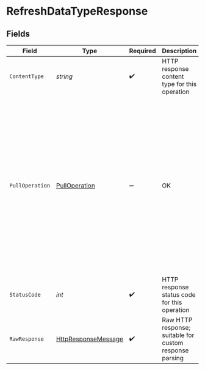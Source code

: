 # RefreshDataTypeResponse


## Fields

| Field                                                                                                                                                                                                                                                                                                                                                                           | Type                                                                                                                                                                                                                                                                                                                                                                            | Required                                                                                                                                                                                                                                                                                                                                                                        | Description                                                                                                                                                                                                                                                                                                                                                                     | Example                                                                                                                                                                                                                                                                                                                                                                         |
| ------------------------------------------------------------------------------------------------------------------------------------------------------------------------------------------------------------------------------------------------------------------------------------------------------------------------------------------------------------------------------- | ------------------------------------------------------------------------------------------------------------------------------------------------------------------------------------------------------------------------------------------------------------------------------------------------------------------------------------------------------------------------------- | ------------------------------------------------------------------------------------------------------------------------------------------------------------------------------------------------------------------------------------------------------------------------------------------------------------------------------------------------------------------------------- | ------------------------------------------------------------------------------------------------------------------------------------------------------------------------------------------------------------------------------------------------------------------------------------------------------------------------------------------------------------------------------- | ------------------------------------------------------------------------------------------------------------------------------------------------------------------------------------------------------------------------------------------------------------------------------------------------------------------------------------------------------------------------------- |
| `ContentType`                                                                                                                                                                                                                                                                                                                                                                   | *string*                                                                                                                                                                                                                                                                                                                                                                        | :heavy_check_mark:                                                                                                                                                                                                                                                                                                                                                              | HTTP response content type for this operation                                                                                                                                                                                                                                                                                                                                   |                                                                                                                                                                                                                                                                                                                                                                                 |
| `PullOperation`                                                                                                                                                                                                                                                                                                                                                                 | [PullOperation](../../Models/Shared/PullOperation.md)                                                                                                                                                                                                                                                                                                                           | :heavy_minus_sign:                                                                                                                                                                                                                                                                                                                                                              | OK                                                                                                                                                                                                                                                                                                                                                                              | {<br/>"id": "97d60846-f07a-4d42-b5a0-0bdcc6ebf56b",<br/>"companyId": "4645bd78-8988-45bc-ac9e-67ba5df6e4e5",<br/>"connectionId": "51baa045-4836-4317-a42e-3542e991e581",<br/>"dataType": "invoices",<br/>"status": "Initial",<br/>"statusDescription": "Paused until 2022-10-23T00:00:00.000Z",<br/>"requested": "2022-11-14T11:18:37.2798351Z",<br/>"progress": 10,<br/>"isCompleted": false,<br/>"isErrored": false<br/>} |
| `StatusCode`                                                                                                                                                                                                                                                                                                                                                                    | *int*                                                                                                                                                                                                                                                                                                                                                                           | :heavy_check_mark:                                                                                                                                                                                                                                                                                                                                                              | HTTP response status code for this operation                                                                                                                                                                                                                                                                                                                                    |                                                                                                                                                                                                                                                                                                                                                                                 |
| `RawResponse`                                                                                                                                                                                                                                                                                                                                                                   | [HttpResponseMessage](https://learn.microsoft.com/en-us/dotnet/api/system.net.http.httpresponsemessage?view=net-5.0)                                                                                                                                                                                                                                                            | :heavy_check_mark:                                                                                                                                                                                                                                                                                                                                                              | Raw HTTP response; suitable for custom response parsing                                                                                                                                                                                                                                                                                                                         |                                                                                                                                                                                                                                                                                                                                                                                 |